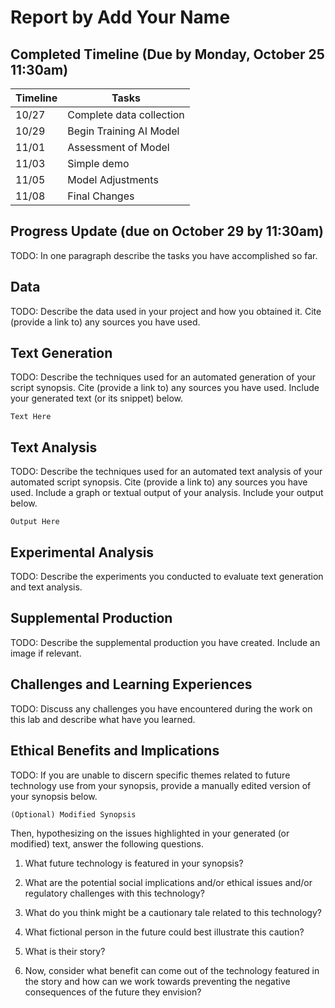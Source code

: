 # Report by Add Your Name

## Completed Timeline (Due by Monday, October 25 11:30am)


| Timeline  | Tasks |
| ----------- | ----------- |
|   10/27    |    Complete data collection  |
|   10/29    |    Begin Training AI Model  |
|   11/01    |    Assessment of Model  |
|   11/03    |    Simple demo  |
|   11/05    |    Model Adjustments  |
|   11/08    |    Final Changes  |

## Progress Update (due on October 29 by 11:30am)

TODO:
In one paragraph describe the tasks you have accomplished so far.

## Data

TODO:
Describe the data used in your project and how you obtained it. Cite (provide a link to) any sources you have used.

## Text Generation

TODO:
Describe the techniques used for an automated generation of your script synopsis. Cite (provide a link to) any sources you have used. Include your generated text (or its snippet) below.

```
Text Here
```

## Text Analysis

TODO:
Describe the techniques used for an automated text analysis of your automated script synopsis. Cite (provide a link to) any sources you have used. Include a graph or textual output of your analysis. Include your output below.

```
Output Here
```

## Experimental Analysis

TODO:
Describe the experiments you conducted to evaluate text generation and text analysis.

## Supplemental Production

TODO:
Describe the supplemental production you have created. Include an image if relevant.

## Challenges and Learning Experiences

TODO:
Discuss any challenges you have encountered during the work on this lab and  describe what have you learned.

## Ethical Benefits and Implications

TODO:
If you are unable to discern specific themes related to future technology use from your synopsis, provide a manually edited version of your synopsis below.

```
(Optional) Modified Synopsis
```

Then, hypothesizing on the issues highlighted in your generated (or modified) text, answer the following questions.

1. What future technology is featured in your synopsis?

2. What are the potential social implications and/or ethical issues and/or regulatory challenges with this technology?

3. What do you think might be a cautionary tale related to this technology?

4. What fictional person in the future could best illustrate this caution?

5. What is their story?

6. Now, consider what benefit can come out of the  technology featured in the story and how can we work towards preventing the negative consequences of the future they envision?
